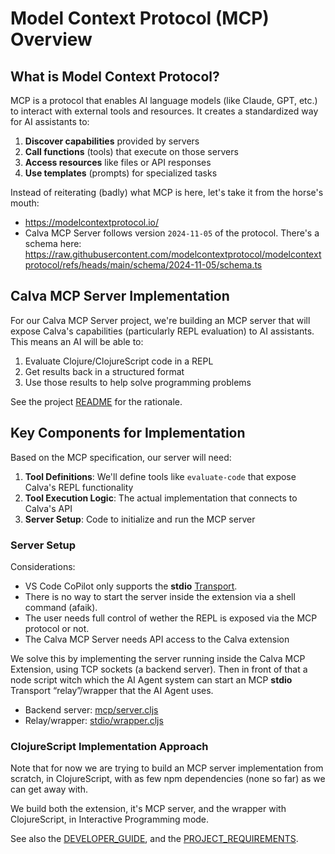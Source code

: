 # Model Context Protocol (MCP) Overview

## What is Model Context Protocol?

MCP is a protocol that enables AI language models (like Claude, GPT, etc.) to interact with external tools and resources. It creates a standardized way for AI assistants to:

1. **Discover capabilities** provided by servers
2. **Call functions** (tools) that execute on those servers
3. **Access resources** like files or API responses
4. **Use templates** (prompts) for specialized tasks

Instead of reiterating (badly) what MCP is here, let's take it from the horse's mouth:

* https://modelcontextprotocol.io/
* Calva MCP Server follows version `2024-11-05` of the protocol. There's a schema here: https://raw.githubusercontent.com/modelcontextprotocol/modelcontextprotocol/refs/heads/main/schema/2024-11-05/schema.ts

## Calva MCP Server Implementation

For our Calva MCP Server project, we're building an MCP server that will expose Calva's capabilities (particularly REPL evaluation) to AI assistants. This means an AI will be able to:

1. Evaluate Clojure/ClojureScript code in a REPL
2. Get results back in a structured format
3. Use those results to help solve programming problems

See the project [README](../README.md) for the rationale.

## Key Components for Implementation

Based on the MCP specification, our server will need:

1. **Tool Definitions**: We'll define tools like `evaluate-code` that expose Calva's REPL functionality
2. **Tool Execution Logic**: The actual implementation that connects to Calva's API
3. **Server Setup**: Code to initialize and run the MCP server

### Server Setup

Considerations:

* VS Code CoPilot only supports the **stdio** [Transport](https://modelcontextprotocol.io/docs/concepts/transports).
* There is no way to start the server inside the extension via a shell command (afaik).
* The user needs full control of wether the REPL is exposed via the MCP protocol or not.
* The Calva MCP Server needs API access to the Calva extension

We solve this by implementing the server running inside the Calva MCP Extension, using TCP sockets (a backend server). Then in front of that a node script witch which the AI Agent system can start an MCP **stdio** Transport “relay”/wrapper that the AI Agent uses.

* Backend server: [mcp/server.cljs](../src/calva_mcp_server/mcp/server.cljs)
* Relay/wrapper: [stdio/wrapper.cljs](../src/calva_mcp_server/stdio/wrapper.cljs)

### ClojureScript Implementation Approach

Note that for now we are trying to build an MCP server implementation from scratch, in ClojureScript, with as few npm dependencies (none so far) as we can get away with.

We build both the extension, it's MCP server, and the wrapper with ClojureScript, in Interactive Programming mode.

See also the [DEVELOPER_GUIDE](DEVELOPER_GUIDE.md), and the [PROJECT_REQUIREMENTS](PROJECT_REQUIREMENTS.md).